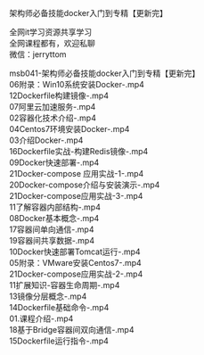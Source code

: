 架构师必备技能docker入门到专精【更新完】

全网it学习资源共享学习<br>全网课程都有，欢迎私聊<br>微信：jerryttom<br>

msb041-架构师必备技能docker入门到专精【更新完】<br> 06附录：Win10系统安装Docker-.mp4<br> 12Dockerfile构建镜像-.mp4<br> 07阿里云加速服务-.mp4<br> 02容器化技术介绍-.mp4<br> 04Centos7环境安装Docker-.mp4<br> 03介绍Docker-.mp4<br> 16Dockerfile实战-构建Redis镜像-.mp4<br> 09Docker快速部署-.mp4<br> 21Docker-compose 应用实战-1-.mp4<br> 20Docker-compose介绍与安装演示-.mp4<br> 21Docker-compose应用实战-3-.mp4<br> 11了解容器内部结构-.mp4<br> 08Docker基本概念-.mp4<br> 17容器间单向通信-.mp4<br> 19容器间共享数据-.mp4<br> 10Docker快速部署Tomcat运行-.mp4<br> 05附录：VMware安装Centos7-.mp4<br> 21Docker-compose应用实战-2-.mp4<br> 11扩展知识-容器生命周期-.mp4<br> 13镜像分层概念-.mp4<br> 14Dockerfile基础命令-.mp4<br> 01.课程介绍-.mp4<br> 18基于Bridge容器间双向通信-.mp4<br> 15Dockerfile运行指令-.mp4